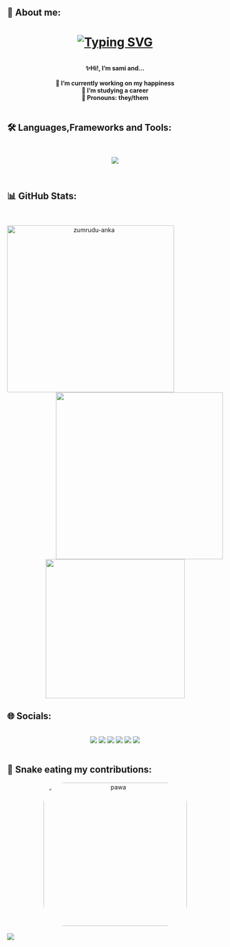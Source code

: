 ## 🌸 About me:

<h1 align="center">
  <a href="https://git.io/typing-svg">
    <img src="https://readme-typing-svg.herokuapp.com?font=Fira+Code&weight=500&size=25&pause=1000&color=CCA9DD&center=true&vCenter=true&width=435&lines=Buen+dia+damas+y+pivotes+%F0%9F%90%87" alt="Typing SVG" />
  </a>
</h1>

<div align="center"> 
<br>
   <strong>✨Hi!, I’m sami and...</strong> 
<br>
<br>
<strong>🌹 I’m currently working on my happiness</strong>
  <br>
<strong>🌱 I’m studying a career</strong>
  <br>
<strong>🍥 Pronouns: they/them</strong>
  <br>
  <br>
</div>


## 🛠️ Languages,Frameworks and Tools:
<br>
<p align="center">
  <a href="https://skillicons.dev">
    <img src="https://skillicons.dev/icons?i=c,cpp,cs,dotnet,php,js,html,css,postgres,linux,git,github,discord,vscode" /><br>
  </a>
</p>
<br>

## 📊 GitHub Stats:
<br>
<p align=center>
  <div align=center>
      <img align="left" width=390 src="https://github-readme-streak-stats.herokuapp.com/?user=sami-sopas&theme=dracula&border=61dafb&hide_border=true" alt="zumrudu-anka" />
    </a>
      <img align="right" width=390 src="https://github-readme-stats.vercel.app/api?username=sami-sopas&show_icons=true&theme=dracula&border_color=61dafb&hide_border=true" />
    </a>
  </div>
  <br><br><br><br><br><br><br><br><br>
  <div align=center>
      <img width=325 align="center" src="https://github-readme-stats.vercel.app/api/top-langs/?username=sami-sopas&layout=compact&langs_count=7&theme=dracula" />
    </a>
  </div>


<!---
<div style="display: inline_block"><br>
  <img align="center" alt="C" height="30" width="40" src="https://cdn.jsdelivr.net/gh/devicons/devicon/icons/c/c-original.svg">
  <img align="center" alt="C++" height="30" width="40" src="https://cdn.jsdelivr.net/gh/devicons/devicon/icons/cplusplus/cplusplus-original.svg">
  <img align="center" alt="C#" height="30" width="40" src="https://cdn.jsdelivr.net/gh/devicons/devicon/icons/csharp/csharp-original.svg">
  <img align="center" alt="ASP.NET" height="30" width="40" src="https://cdn.jsdelivr.net/gh/devicons/devicon/icons/dot-net/dot-net-plain.svg">
  <img align="center" alt=".NET" height="30" width="40" src="https://cdn.jsdelivr.net/gh/devicons/devicon/icons/dotnetcore/dotnetcore-original.svg">
  <img align="center" alt="PHP" height="30" width="40" src="https://cdn.jsdelivr.net/gh/devicons/devicon/icons/php/php-original.svg">
  <img align="center" alt="JS" height="30" width="40" src="https://cdn.jsdelivr.net/gh/devicons/devicon/icons/javascript/javascript-original.svg">
  <img align="center" alt="HTML" height="30" width="40" src="https://cdn.jsdelivr.net/gh/devicons/devicon/icons/html5/html5-original.svg">
  <img align="center" alt="CSS" height="30" width="40" src="https://cdn.jsdelivr.net/gh/devicons/devicon/icons/css3/css3-original.svg">
  <img align="center" alt="Postgres" height="30" width="40" src="https://cdn.jsdelivr.net/gh/devicons/devicon/icons/postgresql/postgresql-original.svg">
  <img align="center" alt="Linux" height="30" width="40" src="https://cdn.jsdelivr.net/gh/devicons/devicon/icons/linux/linux-original.svg">
  <img align="center" alt="Git" height="30" width="40" src="https://cdn.jsdelivr.net/gh/devicons/devicon/icons/git/git-original.svg">
  <img align="center" alt="Github" height="30" width="40" src="https://cdn.jsdelivr.net/gh/devicons/devicon/icons/github/github-original.svg">
https://github.com/KushalTanna24 k robe xdxd
</div>
-->
  
  
## 🌐 Socials:
<br>
<div align="center"> 
 <a href="https://discord.gg/DXJwZKuy" target="_blank"><img src="https://img.shields.io/badge/Discord-7289DA?style=for-the-badge&logo=discord&logoColor=white" target="_blank"></a> 
  <a href = "mailto:ramirezcuenca@outlook.es"><img src="https://img.shields.io/badge/Microsoft_Outlook-0078D4?style=for-the-badge&logo=microsoft-outlook&logoColor=white" target="_blank"></a>
  <a href="https://open.spotify.com/user/dragondepapas222" target="_blank"><img src="https://img.shields.io/badge/Spotify-1ED760?&style=for-the-badge&logo=spotify&logoColor=white" target="_blank"></a>
  <a href="https://www.last.fm/es/user/elsamidelbarrio" target="_blank"><img src="https://img.shields.io/badge/last.fm-D51007?style=for-the-badge&logo=last.fm&logoColor=white" target="_blank"></a>
  <a href="https://account.xbox.com/es-mx/profile?gamertag=elsamidelbarrio" target="_blank"><img src="https://img.shields.io/badge/Xbox-107C10?style=for-the-badge&logo=xbox&logoColor=white" target="_blank"></a>
  <a href="https://steamcommunity.com/profiles/76561198811927318/" target="_blank"><img src="https://img.shields.io/badge/Steam-000000?style=for-the-badge&logo=steam&logoColor=white" target="_blank"></a>
</div>
<br>

 
## 🐍 Snake eating my contributions:
<!--![Snake animation](https://github.com/sami-sopas/sami-sopas/blob/output/github-contribution-grid-snake.svg) -->

<div align="center">
<img align="center" alt="pawa" height="335" style="border-radius:50px;" src="https://64.media.tumblr.com/a571cdfb51989009378c589f8586329f/2c66ef45715527e7-15/s540x810/54ab8f2d972f71aec77ec8941149598db1c66efb.gif">
</div>
<br>

<a href="https://visitcount.itsvg.in">
  <img src="https://visitcount.itsvg.in/api?id=sami&label=Profile%20Views&color=5&icon=0&pretty=true" />
</a>
